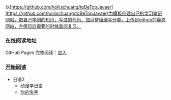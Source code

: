 以[https://github.com/hollischuang/toBeTopJavaer](https://github.com/hollischuang/toBeTopJavaer)为模板创建自己的学习笔记网站，把自己学到的知识，写过的代码，加以整理编写分类，上传到github的静态网站，方便日后需要的时候查阅复习。

### 在线阅读地址

GitHub Pages 完整阅读：[进入](https://sakura-jikage.github.io/notebook/)

### <a href="#/menu?id=目录">开始阅读</a></p></div><div class="mask"></div></section>

* 日语2
    * 动漫学日语
    * [你的名字](/riyu/dongman/nidemingzi.md)
